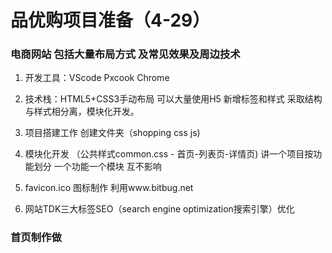 # 品优购项目准备（4-29）
### 电商网站 包括大量布局方式 及常见效果及周边技术

1. 开发工具：VScode Pxcook Chrome

2. 技术栈：HTML5+CSS3手动布局 可以大量使用H5 新增标签和样式
采取结构与样式相分离，模块化开发。

3. 项目搭建工作
创建文件夹（shopping css js)

4. 模块化开发 （公共样式common.css - 首页-列表页-详情页)
讲一个项目按功能划分 一个功能一个模块 互不影响
5. favicon.ico 图标制作
利用www.bitbug.net
6. 网站TDK三大标签SEO（search engine optimization搜索引擎）优化

### 首页制作做
